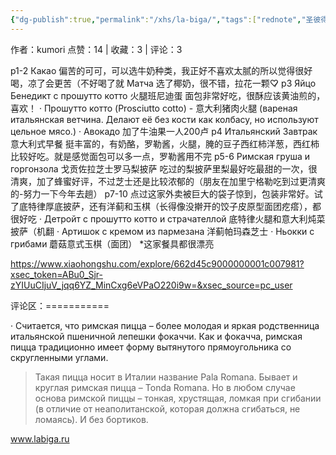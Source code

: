 ```yaml
---
{"dg-publish":true,"permalink":"/xhs/la-biga/","tags":["rednote","圣彼得堡"]}
---
```



作者：kumori
点赞：14   |   收藏：3   |   评论：3

p1-2 Какао 偏苦的可可，可以选牛奶种类，我正好不喜欢太腻的所以觉得很好喝，凉了会更苦（不好喝了就
Матча 选了椰奶，很不错，拉花一颗♡̷
p3 Яйцо Бенедикт с прошутто котто 火腿班尼迪蛋 面包非常好吃，很酥应该黄油煎的，喜欢！
· Прошутто котто (Prosciutto cotto) - 意大利猪肉火腿 (вареная итальянская ветчина. Делают её без кости как колбасу, но используют цельное мясо.)
· Авокадо 加了牛油果一人200卢
p4 Итальянский Завтрак 意大利式早餐 挺丰富的，有奶酪，罗勒酱，火腿，腌的豆子西红柿洋葱，西红柿比较好吃。就是感觉面包可以多一点，罗勒酱用不完
p5-6 Римская груша и горгонзола 戈贡佐拉芝士罗马梨披萨 吃过的梨披萨里梨最好吃最甜的一次，很清爽，加了蜂蜜好评，不过芝士还是比较浓郁的（朋友在加里宁格勒吃到过更清爽的-努力一下今年去趟）
p7-10 点过这家外卖被巨大的袋子惊到，包装非常好。试了底特律厚底披萨，还有洋蓟和玉棋（长得像没擀开的饺子皮原型面团疙瘩），都很好吃
· Детройт с прошутто котто и страчателлой 底特律火腿和意大利炖菜披萨（机翻
· Артишок с кремом из пармезана 洋蓟帕玛森芝士
· Ньокки с грибами 蘑菇意式玉棋（面团）
*这家餐具都很漂亮

https://www.xiaohongshu.com/explore/662d45c9000000001c007981?xsec_token=ABu0_Sjr-zYIUuCIjuV_jqq6YZ_MinCxg6eVPaO220i9w=&xsec_source=pc_user

评论区：===========

· Считается, что римская пицца – более молодая и яркая родственница итальянской пшеничной лепешки фокаччи. Как и фокачча, римская пицца традиционно имеет форму вытянутого прямоугольника со скругленными углами.

> Такая пицца носит в Италии название Pala Romana. Бывает и круглая римская пицца – Tonda Romana. Но в любом случае основа римской пиццы – тонкая, хрустящая, ломкая при сгибании (в отличие от неаполитанской, которая должна сгибаться, не ломаясь). И без бортиков.

www.labiga.ru
